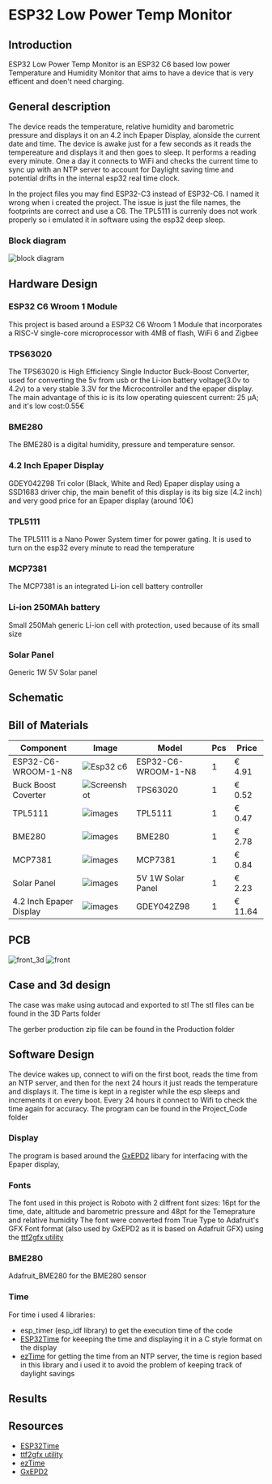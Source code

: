 # ESP32 Low Power Temp Monitor

## Introduction
ESP32 Low Power Temp Monitor is an ESP32 C6 based low power Temperature and Humidity Monitor that aims to have a device that is very efficent and doen't need charging.
## General description
The device reads the temperature, relative humidity and barometric pressure  and displays it on an 4.2 inch Epaper Display, alonside the current date and time.
The device is awake just for a few seconds as it reads the tempereature and displays it and then goes to sleep. It performs a reading every minute.
One a day it connects to WiFi and checks the current time to sync up with an NTP server to account for Daylight saving time and potential drifts in the internal esp32 real time clock.

In the project files you may find ESP32-C3 instead of ESP32-C6. I named it wrong when i created the project. The issue is just the file names, the footprints are correct and use a C6.
The TPL5111 is currenly does not work properly so i emulated it in software using the esp32 deep sleep.

### Block diagram
![block diagram](https://github.com/user-attachments/assets/7f155fd0-e7f8-4665-8b3d-cabae4bbd585)

## Hardware Design
### ESP32 C6 Wroom 1 Module
This project is based around a ESP32 C6 Wroom 1 Module that incorporates a RISC-V single-core microprocessor with 4MB of flash, WiFi 6 and Zigbee
### TPS63020
The TPS63020 is High Efficiency Single Inductor Buck-Boost Converter, used for  converting the 5v from usb or the Li-ion battery voltage(3.0v to 4.2v) to a very stable 3.3V for the Microcontroller and the epaper display. The main advantage of this ic is its low operating quiescent current: 25 μA; and it's low cost:0.55€
### BME280
The BME280 is a digital humidity, pressure and temperature sensor.
### 4.2 Inch Epaper Display 
GDEY042Z98 Tri color (Black, White and Red) Epaper display using a SSD1683 driver chip, the main benefit of this display is its big size (4.2 inch) and very good price for an Epaper display (around 10€)
### TPL5111
The TPL5111 is a Nano Power System timer for power gating. It is used to turn on the esp32 every minute to read the temperature
### MCP7381
The MCP7381 is an integrated Li-ion cell battery controller 
### Li-ion 250MAh battery
Small 250Mah generic Li-ion cell with protection, used because of its small size
### Solar Panel
Generic 1W 5V Solar panel 

## Schematic

## Bill of Materials

| Component           |         Image                                                                                         |         Model  |           Pcs | Price           | 
| -------------       |                                                                                        -------------  | -------------  | ------------- | --------------- |
| ESP32-C6-WROOM-1-N8  |  ![Esp32 c6](https://assets.lcsc.com/images/lcsc/900x900/20240825_Espressif-Systems-ESP32-C6-WROOM-1-N8_C5366877_blank.jpg)        | ESP32-C6-WROOM-1-N8 | 1             | € 4.91          |
|Buck Boost Coverter  | ![Screenshot ](https://github.com/user-attachments/assets/268663cf-1794-42c4-8324-cbcd939803ec)       |   TPS63020     | 1             | € 0.52          | 
| TPL5111        | ![images](https://assets.lcsc.com/images/lcsc/900x900/20230122_Texas-Instruments-TPL5111DDCR_C2870554_front.jpg)            | TPL5111         | 1             | € 0.47       |     
| BME280        | ![images](https://assets.lcsc.com/images/lcsc/900x900/20230217_Bosch-Sensortec-BME280_C92489_front.jpg)            | BME280         | 1             | € 2.78      |
| MCP7381        | ![images](https://assets.lcsc.com/images/lcsc/900x900/20180914_Microchip-Tech-MCP73812T-420I-OT_C144308_front.jpg)            | MCP7381         | 1             | € 0.84      |
| Solar Panel        | ![images](https://ae-pic-a1.aliexpress-media.com/kf/Sfc9f51dd00154d2a8cfb73cd2f78d38bW.jpg_960x960q75.jpg_.avif)            | 5V 1W Solar Panel         | 1             | € 2.23       |
| 4.2 Inch Epaper Display | ![images](https://ae-pic-a1.aliexpress-media.com/kf/Sac4ad89e401f44f3a886430887d86d69h.jpg_960x960q75.jpg_.avif)            | GDEY042Z98         | 1             | € 11.64       |


## PCB

![front_3d](https://github.com/user-attachments/assets/d808d23c-5207-4c4c-b3c6-4fadc37c807d)
![front](https://github.com/user-attachments/assets/d5231514-abba-429d-a512-3c7c42c4a00e)


## Case and 3d design

The case was make using autocad and exported to stl
The stl files can be found in the 3D Parts folder


The gerber production zip file can be found in the Production folder
## Software Design

The device wakes up, connect to wifi on the first boot, reads the time from an NTP server, and then for the next 24 hours it just reads the temperature and displays it. The time is kept in a register while the esp sleeps and increments it on every boot. Every 24 hours it connect to Wifi to check the time again for accuracy.
The program can be found in the Project_Code folder

### Display
The program is based around the [GxEPD2](https://github.com/ZinggJM/GxEPD2) libary for interfacing with the Epaper display,   

### Fonts
The font used in this project is Roboto with 2 diffrent font sizes: 16pt for the time, date, altitude and barometric pressure and 48pt for the Temeprature and relative humidity
The font were converted from True Type to Adafruit's GFX Font format (also used by GxEPD2 as it is based on Adafruit GFX) using the [ttf2gfx utility](https://github.com/Pconti31/TTF2GFX)

### BME280
Adafruit_BME280 for the BME280 sensor
### Time 
For time i used 4 libraries: 
- esp_timer (esp_idf library) to get the execution time of the code 
- [ESP32Time](https://github.com/fbiego/ESP32Time) for keeeping the time and displaying it in a C style format on the display
- [ezTime](https://github.com/ropg/ezTime) for getting the time from an NTP server, the time is region based in this library and i used it to avoid the problem of keeping track of daylight savings
 


## Results

## Resources
- [ESP32Time](https://github.com/fbiego/ESP32Time)
- [ttf2gfx utility](https://github.com/Pconti31/TTF2GFX)
- [ezTime](https://github.com/ropg/ezTime)
- [GxEPD2](https://github.com/ZinggJM/GxEPD2)
